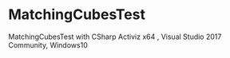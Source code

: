 # MatchingCubesTest
 MatchingCubesTest with CSharp Activiz x64 , Visual Studio 2017 Community, Windows10

